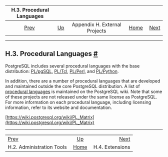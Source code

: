 

|                    H.3. Procedural Languages                   |                                                              |                               |                                                       |                                                     |
| :------------------------------------------------------------: | :----------------------------------------------------------- | :---------------------------: | ----------------------------------------------------: | --------------------------------------------------: |
| [Prev](external-admin-tools.html "H.2. Administration Tools")  | [Up](external-projects.html "Appendix H. External Projects") | Appendix H. External Projects | [Home](index.html "PostgreSQL 17devel Documentation") |  [Next](external-extensions.html "H.4. Extensions") |

***

## H.3. Procedural Languages [#](#EXTERNAL-PL)

PostgreSQL includes several procedural languages with the base distribution: [PL/pgSQL](plpgsql.html "Chapter 43. PL/pgSQL — SQL Procedural Language"), [PL/Tcl](pltcl.html "Chapter 44. PL/Tcl — Tcl Procedural Language"), [PL/Perl](plperl.html "Chapter 45. PL/Perl — Perl Procedural Language"), and [PL/Python](plpython.html "Chapter 46. PL/Python — Python Procedural Language").

In addition, there are a number of procedural languages that are developed and maintained outside the core PostgreSQL distribution. A list of [procedural languages](https://wiki.postgresql.org/wiki/PL_Matrix) is maintained on the PostgreSQL wiki. Note that some of these projects are not released under the same license as PostgreSQL. For more information on each procedural language, including licensing information, refer to its website and documentation.

[https://wiki.postgresql.org/wiki/PL_Matrix](https://wiki.postgresql.org/wiki/PL_Matrix)

***

|                                                                |                                                              |                                                     |
| :------------------------------------------------------------- | :----------------------------------------------------------: | --------------------------------------------------: |
| [Prev](external-admin-tools.html "H.2. Administration Tools")  | [Up](external-projects.html "Appendix H. External Projects") |  [Next](external-extensions.html "H.4. Extensions") |
| H.2. Administration Tools                                      |     [Home](index.html "PostgreSQL 17devel Documentation")    |                                     H.4. Extensions |
